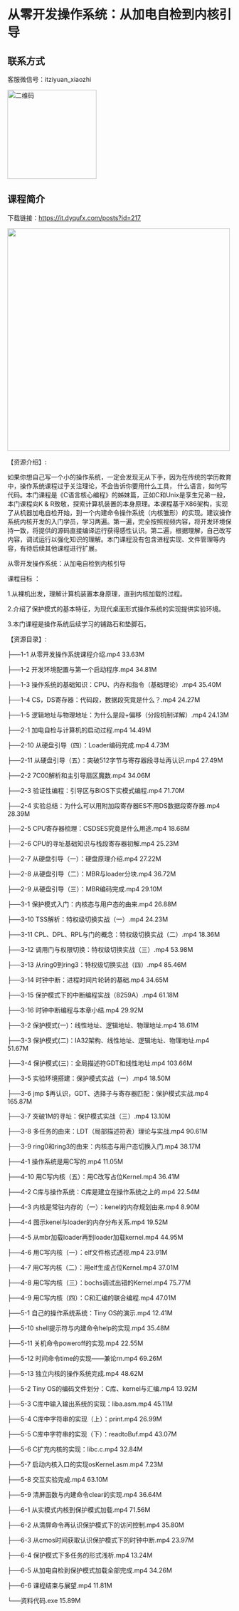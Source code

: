 # 从零开发操作系统：从加电自检到内核引导

## 联系方式

客服微信号：itziyuan_xiaozhi

<img src="https://ziyuanyun.oss-cn-guangzhou.aliyuncs.com/common/20240614073449/666b82192834a.jpg" width="200" height="200" alt="二维码">

## 课程简介

下载链接：https://it.dyqufx.com/posts?id=217

<img src="https://ziyuanyun.oss-cn-guangzhou.aliyuncs.com/yun/20240515151707/6644617342880.jpg" width="500" alt="">

  【资源介绍】:

 如果你想自己写一个小的操作系统，一定会发现无从下手，因为在传统的学历教育中，操作系统课程过于关注理论，不会告诉你要用什么工具， 什么语言，如何写代码。本门课程是《C语言核心编程》的姊妹篇，正如C和Unix是孪生兄弟一般，本门课程向K &amp; R致敬，探索计算机装置的本身原理。本课程基于X86架构，实现了从机器加电自检开始，到一个内建命令操作系统（内核雏形）的实现。建议操作系统内核开发的入门学员，学习两遍。第一遍，完全按照视频内容，将开发环境保持一致，将提供的源码直接编译运行获得感性认识。第二遍，根据理解，自己改写内容，调试运行以强化知识的理解。本门课程没有包含进程实现、文件管理等内容，有待后续其他课程进行扩展。

 从零开发操作系统：从加电自检到内核引导



 课程目标 ：

 1.从裸机出发，理解计算机装置本身原理，直到内核加载的过程。

 2.介绍了保护模式的基本特征，为现代桌面形式操作系统的实现提供实验环境。

 3.本门课程是操作系统后续学习的铺路石和垫脚石。

 【资源目录】:

 ├──1-1 从零开发操作系统课程介绍.mp4 33.63M

 ├──1-2 开发环境配置与第一个启动程序.mp4 34.81M

 ├──1-3 操作系统的基础知识：CPU、内存和指令（基础理论）.mp4 35.40M

 ├──1-4 CS，DS寄存器：代码段，数据段究竟是什么？.mp4 24.27M

 ├──1-5 逻辑地址与物理地址：为什么是段+偏移（分段机制详解）.mp4 24.13M

 ├──2-1 加电自检与计算机的启动过程.mp4 14.49M

 ├──2-10 从硬盘引导（四）：Loader编码完成.mp4 4.73M

 ├──2-11 从硬盘引导（五）：突破512字节与寄存器段寻址再认识.mp4 27.49M

 ├──2-2 7C00解析和主引导扇区魔数.mp4 34.06M

 ├──2-3 验证性编程：引导区与BIOS下实模式编程.mp4 71.70M

 ├──2-4 实验总结：为什么可以用附加段寄存器ES不用DS数据段寄存器.mp4 28.39M

 ├──2-5 CPU寄存器梳理：CSDSES究竟是什么用途.mp4 18.68M

 ├──2-6 CPU的寻址基础知识与栈段寄存器初解.mp4 25.23M

 ├──2-7 从硬盘引导（一）：硬盘原理介绍.mp4 27.22M

 ├──2-8 从硬盘引导（二）：MBR与loader分块.mp4 36.72M

 ├──2-9 从硬盘引导（三）：MBR编码完成.mp4 29.10M

 ├──3-1 保护模式入门：内核态与用户态的由来.mp4 26.88M

 ├──3-10 TSS解析：特权级切换实战（一）.mp4 24.23M

 ├──3-11 CPL、DPL、RPL与门的概念：特权级切换实战（二）.mp4 18.36M

 ├──3-12 调用门与权限切换：特权级切换实战（三）.mp4 53.98M

 ├──3-13 从ring0到ring3：特权级切换实战（四）.mp4 85.46M

 ├──3-14 时钟中断：进程时间片轮转的基础.mp4 34.65M

 ├──3-15 保护模式下的中断编程实战（8259A）.mp4 61.18M

 ├──3-16 时钟中断编程与本章小结.mp4 29.92M

 ├──3-2 保护模式(一)：线性地址、逻辑地址、物理地址.mp4 18.61M

 ├──3-3 保护模式(二)：IA32架构、线性地址、逻辑地址、物理地址.mp4 51.67M

 ├──3-4 保护模式(三)：全局描述符GDT和线性地址.mp4 103.66M

 ├──3-5 实验环境搭建：保护模式实战（一）.mp4 18.50M

 ├──3-6 jmp $再认识，GDT、选择子与寄存器匹配：保护模式实战.mp4 165.87M

 ├──3-7 突破1M的寻址：保护模式实战（三）.mp4 13.10M

 ├──3-8 多任务的由来：LDT（局部描述符表）理论与实战.mp4 90.61M

 ├──3-9 ring0和ring3的由来：内核态与用户态切换入门.mp4 38.17M

 ├──4-1 操作系统是用C写的.mp4 11.05M

 ├──4-10 用C写内核（五）：用C改写占位Kernel.mp4 36.41M

 ├──4-2 C库与操作系统：C库是建立在操作系统之上的.mp4 22.54M

 ├──4-3 内核是常驻内存的（一）：kenel的内存规划由来.mp4 8.90M

 ├──4-4 图示kenel与loader的内存分布关系.mp4 19.52M

 ├──4-5 从mbr加载loader再到loader加载kernel.mp4 44.95M

 ├──4-6 用C写内核（一）：elf文件格式透视.mp4 23.91M

 ├──4-7 用C写内核（二）：用elf生成占位Kernel.mp4 37.01M

 ├──4-8 用C写内核（三）：bochs调试出错的Kernel.mp4 75.77M

 ├──4-9 用C写内核（四）：C和汇编的联合编程.mp4 47.01M

 ├──5-1 自己的操作系统系统：Tiny OS的演示.mp4 12.41M

 ├──5-10 shell提示符与内建命令help的实现.mp4 35.48M

 ├──5-11 关机命令poweroff的实现.mp4 22.55M

 ├──5-12 时间命令time的实现——兼论rn.mp4 69.26M

 ├──5-13 独立内核的操作系统完成.mp4 48.62M

 ├──5-2 Tiny OS的编码文件划分：C库、kernel与汇编.mp4 13.92M

 ├──5-3 C库中输入输出系统的实现：liba.asm.mp4 45.11M

 ├──5-4 C库中字符串的实现（上）：print.mp4 26.99M

 ├──5-5 C库中字符串的实现（下）：readtoBuf.mp4 43.07M

 ├──5-6 C扩充内核的实现：libc.c.mp4 32.84M

 ├──5-7 启动内核入口的实现osKernel.asm.mp4 7.23M

 ├──5-8 交互实验完成.mp4 63.10M

 ├──5-9 清屏函数与内建命令clear的实现.mp4 36.64M

 ├──6-1 从实模式内核到保护模式加载.mp4 71.56M

 ├──6-2 从清屏命令再认识保护模式下的访问控制.mp4 35.80M

 ├──6-3 从cmos时间获取认识保护模式下的时钟中断.mp4 23.97M

 ├──6-4 保护模式下多任务的形式浅析.mp4 13.24M

 ├──6-5 从加电自检到保护模式加载全部完成.mp4 34.26M

 ├──6-6 课程结束与展望.mp4 11.81M

 └──资料代码.exe 15.89M

  